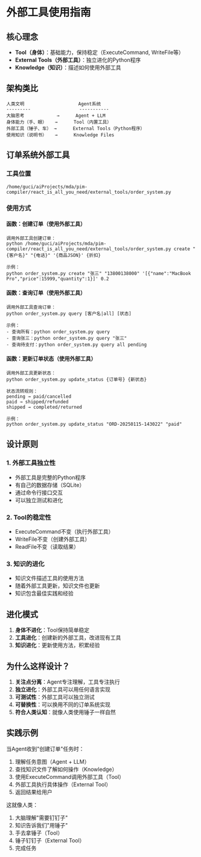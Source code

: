 # 外部工具使用指南

## 核心理念
- **Tool（身体）**：基础能力，保持稳定（ExecuteCommand, WriteFile等）
- **External Tools（外部工具）**：独立进化的Python程序
- **Knowledge（知识）**：描述如何使用外部工具

## 架构类比
```
人类文明                    Agent系统
---------                  -----------
大脑思考            →      Agent + LLM
身体能力（手、眼）   →      Tool（内置工具）
外部工具（锤子、车） →      External Tools（Python程序）
使用知识（说明书）   →      Knowledge Files
```

## 订单系统外部工具

### 工具位置
`/home/guci/aiProjects/mda/pim-compiler/react_is_all_you_need/external_tools/order_system.py`

### 使用方式

#### 函数：创建订单（使用外部工具）
```
调用外部工具创建订单：
python /home/guci/aiProjects/mda/pim-compiler/react_is_all_you_need/external_tools/order_system.py create "{客户名}" "{电话}" '{商品JSON}' {折扣}

示例：
python order_system.py create "张三" "13800138000" '[{"name":"MacBook Pro","price":15999,"quantity":1}]' 0.2
```

#### 函数：查询订单（使用外部工具）
```
调用外部工具查询订单：
python order_system.py query [客户名|all] [状态]

示例：
- 查询所有：python order_system.py query
- 查询张三：python order_system.py query "张三"
- 查询待支付：python order_system.py query all pending
```

#### 函数：更新订单状态（使用外部工具）
```
调用外部工具更新状态：
python order_system.py update_status {订单号} {新状态}

状态流转规则：
pending → paid/cancelled
paid → shipped/refunded
shipped → completed/returned

示例：
python order_system.py update_status "ORD-20250115-143022" "paid"
```

## 设计原则

### 1. 外部工具独立性
- 外部工具是完整的Python程序
- 有自己的数据存储（SQLite）
- 通过命令行接口交互
- 可以独立测试和进化

### 2. Tool的稳定性
- ExecuteCommand不变（执行外部工具）
- WriteFile不变（创建外部工具）
- ReadFile不变（读取结果）

### 3. 知识的进化
- 知识文件描述工具的使用方法
- 随着外部工具更新，知识文件也更新
- 知识包含最佳实践和经验

## 进化模式

1. **身体不进化**：Tool保持简单稳定
2. **工具进化**：创建新的外部工具，改进现有工具
3. **知识进化**：更新使用方法，积累经验

## 为什么这样设计？

1. **关注点分离**：Agent专注理解，工具专注执行
2. **独立进化**：外部工具可以用任何语言实现
3. **可测试性**：外部工具可以独立测试
4. **可替换性**：可以换用不同的订单系统实现
5. **符合人类认知**：就像人类使用锤子一样自然

## 实践示例

当Agent收到"创建订单"任务时：
1. 理解任务意图（Agent + LLM）
2. 查找知识文件了解如何操作（Knowledge）
3. 使用ExecuteCommand调用外部工具（Tool）
4. 外部工具执行具体操作（External Tool）
5. 返回结果给用户

这就像人类：
1. 大脑理解"需要钉钉子"
2. 知识告诉我们"用锤子"
3. 手去拿锤子（Tool）
4. 锤子钉钉子（External Tool）
5. 完成任务